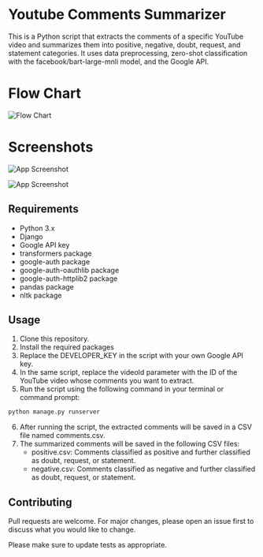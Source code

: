 # Youtube Comments Summarizer

This is a Python script that extracts the comments of a specific YouTube video and summarizes them into positive, negative, doubt, request, and statement categories. It uses data preprocessing, zero-shot classification with the facebook/bart-large-mnli model, and the Google API.

# Flow Chart
![Flow Chart](https://raw.githubusercontent.com/sjarunvenkat/YouTube-Comment-Summarizer/main/Flowchart.jpg)

# Screenshots
![App Screenshot](https://raw.githubusercontent.com/sjarunvenkat/YouTube-Comment-Summarizer/main/welcomepage.png)

![App Screenshot](https://raw.githubusercontent.com/sjarunvenkat/YouTube-Comment-Summarizer/main/outputpage.png)


## Requirements
- Python 3.x
- Django
- Google API key
- transformers package
- google-auth package
- google-auth-oauthlib package
- google-auth-httplib2 package
- pandas package
- nltk package

## Usage

1. Clone this repository.
2. Install the required packages
3. Replace the DEVELOPER_KEY in the script with your own Google API key.
4. In the same script, replace the videoId parameter with the ID of the YouTube video whose comments you want to extract.
5. Run the script using the following command in your terminal or command prompt:
```python
python manage.py runserver
```
6. After running the script, the extracted comments will be saved in a CSV file named comments.csv.
7. The summarized comments will be saved in the following CSV files:
   - positive.csv: Comments classified as positive and further classified as doubt, request, or statement.
   - negative.csv: Comments classified as negative and further classified as doubt, request, or statement.

## Contributing

Pull requests are welcome. For major changes, please open an issue first
to discuss what you would like to change.

Please make sure to update tests as appropriate.
